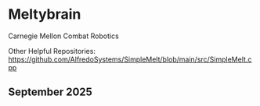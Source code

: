 # Meltybrain

Carnegie Mellon Combat Robotics

Other Helpful Repositories: 
https://github.com/AlfredoSystems/SimpleMelt/blob/main/src/SimpleMelt.cpp

## September 2025
